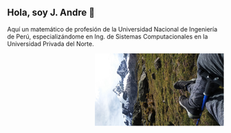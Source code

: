 ## Hola, soy J. Andre 👋
<div>
<p align="left">
Aquí un matemático de profesión de la Universidad Nacional de Ingeniería de Perú, especializándome en Ing. de Sistemas Computacionales en la Universidad Privada del Norte.
</p>
<img align="right" width="300" src="https://github.com/jsalvadorz/loading-images/raw/main/IMG_20210418_094653.jpg">
<div>

<!--
**jsalvadorz/jsalvadorz** is a ✨ _special_ ✨ repository because its `README.md` (this file) appears on your GitHub profile.

Here are some ideas to get you started:

- 🔭 I’m currently working on ...
- 🌱 I’m currently learning ...
- 👯 I’m looking to collaborate on ...
- 🤔 I’m looking for help with ...
- 💬 Ask me about ...
- 📫 How to reach me: ...
- 😄 Pronouns: ...
- ⚡ Fun fact: ...
-->

